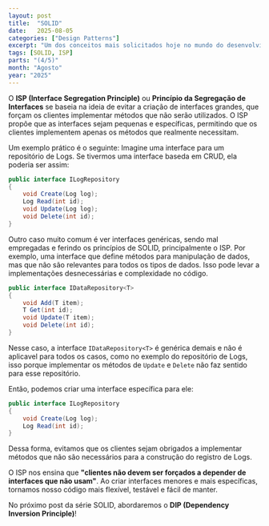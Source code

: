 ```yaml
---
layout: post
title:  "SOLID"
date:   2025-08-05
categories: ["Design Patterns"]
excerpt: "Um dos conceitos mais solicitados hoje no mundo do desenvolvimento é o conhecimento de SOLID. Nesse post, vamos explorar o ISP - Interface Segregation Principle."
tags: [SOLID, ISP]
parts: "(4/5)"
month: "Agosto"
year: "2025"
---
```

O **ISP (Interface Segregation Principle)** ou **Princípio da Segregação de Interfaces** se baseia na ideia de evitar a criação de interfaces grandes, que forçam os clientes implementar métodos que não serão utilizados. O ISP propõe que as interfaces sejam pequenas e específicas, permitindo que os clientes implementem apenas os métodos que realmente necessitam.

Um exemplo prático é o seguinte: Imagine uma interface para um repositório de Logs. Se tivermos uma interface baseda em CRUD, ela poderia ser assim:

```csharp
public interface ILogRepository
{
	void Create(Log log);
	Log Read(int id);
	void Update(Log log);
	void Delete(int id);
}
```

Outro caso muito comum é ver interfaces genéricas, sendo mal empregadas e ferindo os princípios de SOLID, principalmente o ISP. Por exemplo, uma interface que define métodos para manipulação de dados, mas que não são relevantes para todos os tipos de dados. Isso pode levar a implementações desnecessárias e complexidade no código.

``` csharp
public interface IDataRepository<T>
{
	void Add(T item);
	T Get(int id);
	void Update(T item);
	void Delete(int id);
}
```
Nesse caso, a interface `IDataRepository<T>` é genérica demais e não é aplicavel para todos os casos, como no exemplo do repositório de Logs, isso porque implementar os métodos de `Update` e `Delete` não faz sentido para esse repositório. 

Então, podemos criar uma interface específica para ele:

```csharp
public interface ILogRepository
{
	void Create(Log log);
	Log Read(int id);
}
```

Dessa forma, evitamos que os clientes sejam obrigados a implementar métodos que não são necessários para a construção do registro de Logs.

O ISP nos ensina que **"clientes não devem ser forçados a depender de interfaces que não usam"**. Ao criar interfaces menores e mais específicas, tornamos nosso código mais flexível, testável e fácil de manter.

No próximo post da série SOLID, abordaremos o **DIP (Dependency Inversion Principle)**!